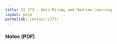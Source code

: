 ```yaml
---
title: CS 373 - Data Mining and Machine Learning
layout: page
permalink: /notes/cs373/
---
```


### Notes (PDF)
  

